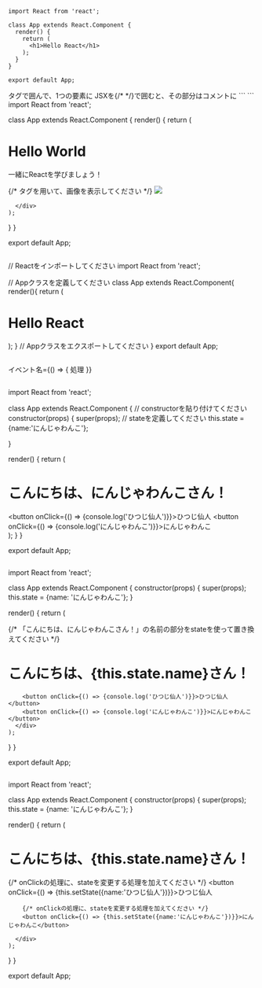 ```
import React from 'react';

class App extends React.Component {
  render() {
    return (
      <h1>Hello React</h1>
    );
  }
}

export default App;
```
<div>タグで囲んで、1つの要素に  
  JSXを{/* */}で囲むと、その部分はコメントに  
```
```
import React from 'react';

class App extends React.Component {
  render() {
    return (
      <div>
        <h1>Hello World</h1>
        <p>一緒にReactを学びましょう！</p>
        {/* <img>タグを用いて、画像を表示してください */}
        <img src='https://s3-ap-northeast-1.amazonaws.com/progate/shared/images/lesson/react/ninjawanko.png'/>
        
      </div>
    );
  }
}

export default App;

```
```
// Reactをインポートしてください
import React from 'react';

// Appクラスを定義してください
class App extends React.Component{ 
render(){
return (
      <h1>Hello React</h1>
    );
}
// Appクラスをエクスポートしてください
}
export default App;
```
```
イベント名={() => { 処理 }}
```
```
import React from 'react';

class App extends React.Component {
  // constructorを貼り付けてください
  constructor(props) {
    super(props);
    // stateを定義してください
    this.state = {name:'にんじゃわんこ'};
    
  }
  
  render() {
    return (
    	<div>
    	  <h1>こんにちは、にんじゃわんこさん！</h1>
        <button onClick={() => {console.log('ひつじ仙人')}}>ひつじ仙人</button>
        <button onClick={() => {console.log('にんじゃわんこ')}}>にんじゃわんこ</button>
      </div>
    );
  }
}

export default App;
```
```
import React from 'react';

class App extends React.Component {
  constructor(props) {
    super(props);
    this.state = {name: 'にんじゃわんこ'};
  }
  
  render() {
    return (
    	<div>
        {/* 「こんにちは、にんじゃわんこさん！」の名前の部分をstateを使って置き換えてください */}
    	  <h1>こんにちは、{this.state.name}さん！</h1>
    	  
        <button onClick={() => {console.log('ひつじ仙人')}}>ひつじ仙人</button>
        <button onClick={() => {console.log('にんじゃわんこ')}}>にんじゃわんこ</button>
      </div>
    );
  }
}

export default App;

```
```
import React from 'react';

class App extends React.Component {
  constructor(props) {
    super(props);
    this.state = {name: 'にんじゃわんこ'};
  }
  
  render() {
    return (
    	<div>
    	  <h1>こんにちは、{this.state.name}さん！</h1>
    	  {/* onClickの処理に、stateを変更する処理を加えてください */}
        <button onClick={() => {this.setState({name:'ひつじ仙人'})}}>ひつじ仙人</button>
        
        {/* onClickの処理に、stateを変更する処理を加えてください */}
        <button onClick={() => {this.setState({name:'にんじゃわんこ'})}}>にんじゃわんこ</button>
        
      </div>
    );
  }
}

export default App;
```
